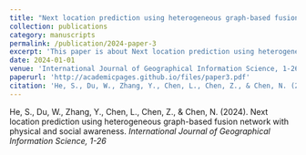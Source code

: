 ```yaml
---
title: "Next location prediction using heterogeneous graph-based fusion network with physical and social awareness"
collection: publications
category: manuscripts
permalink: /publication/2024-paper-3
excerpt: 'This paper is about Next location prediction using heterogeneous graph-based fusion network with physical and social awareness.'
date: 2024-01-01
venue: 'International Journal of Geographical Information Science, 1-26'
paperurl: 'http://academicpages.github.io/files/paper3.pdf'
citation: 'He, S., Du, W., Zhang, Y., Chen, L., Chen, Z., & Chen, N. (2024). &quot;Next location prediction using heterogeneous graph-based fusion network with physical and social awareness&quot; <i>International Journal of Geographical Information Science, 1-26</i>'
---
```


He, S., Du, W., Zhang, Y., Chen, L., Chen, Z., & Chen, N. (2024). Next location prediction using heterogeneous graph-based fusion network with physical and social awareness. <i>International Journal of Geographical Information Science, 1-26</i>

